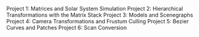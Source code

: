 Project 1: Matrices and Solar System Simulation
Project 2: Hierarchical Transformations with the Matrix Stack
Project 3: Models and Scenegraphs
Project 4: Camera Transformations and Frustum Culling
Project 5: Bezier Curves and Patches
Project 6: Scan Conversion